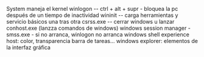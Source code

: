 System maneja el kernel
winlogon -- ctrl + alt + supr - bloquea la pc después de un tiempo de inactividad
wininit -- carga herramientas y servicio básicos una tras otra
csrss.exe -- cerrar windows u lanzar conhost.exe (lanzza comandos de windows)
windows session manager - smss.exe - si no arranca, winlogon no arranca
windows shell experience host: color, transparencia barra de tareas...
windows explorer: elementos de la interfaz gráfica
